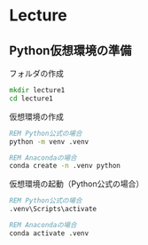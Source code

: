 # Lecture

## Python仮想環境の準備

フォルダの作成
```bat
mkdir lecture1
cd lecture1
```

仮想環境の作成
```bat
REM Python公式の場合
python -m venv .venv

REM Anacondaの場合
conda create -n .venv python
```

仮想環境の起動（Python公式の場合）
```bat
REM Python公式の場合
.venv\Scripts\activate

REM Anacondaの場合
conda activate .venv
```
